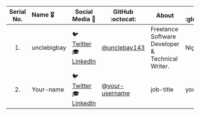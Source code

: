 
|    Serial No.    |      Name :medal_military:    |     Social Media :wave:    | GitHub :octocat: | About | Country :globe_with_meridians |
|:-------------:|:-------------------|------------------|---------------|---------------|---------------|
| 1. | unclebigbay | :bird: [Twitter](https://twitter.com/unclebigbay143) <br>:mortar_board: [LinkedIn](https://www.linkedin.com/in/unclebigbay/) | [@unclebay143](https://github.com/unclebay143/)  | Freelance Software Developer & Technical Writer. | Nigeria |
| 2. | Your-name       | :bird: [Twitter](https://twitter.com/Kashish_121) <br>:mortar_board: [LinkedIn](https://www.linkedin.com/in/your-linkedin/) | [@your-username](https://github.com/your-username/) | job-title | your country |
